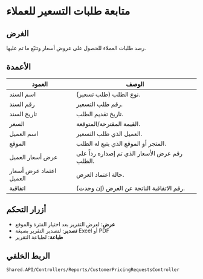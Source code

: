 # متابعة طلبات التسعير للعملاء

## الغرض
رصد طلبات العملاء للحصول على عروض أسعار وتتبّع ما تم عليها.

## الأعمدة

| العمود | الوصف |
|--------|-------|
| اسم السند | نوع الطلب (طلب تسعير). |
| رقم السند | رقم طلب التسعير. |
| تاريخ السند | تاريخ تقديم الطلب. |
| السعر | القيمة المقترحة/المتوقعة. |
| اسم العميل | العميل الذي طلب التسعير. |
| الموقع | المتجر أو الموقع الذي يتبع له الطلب. |
| عرض أسعار العميل | رقم عرض الأسعار الذي تم إصداره رداً على الطلب. |
| اعتماد عرض أسعار العميل | حالة اعتماد العرض. |
| اتفاقية | رقم الاتفاقية الناتجة عن العرض (إن وجدت). |

## أزرار التحكم
- **عرض**: لعرض التقرير بعد اختيار الفترة والموقع
- **تصدير**: لتصدير التقرير بصيغة Excel أو PDF
- **طباعة**: لطباعة التقرير

## الربط الخلفي
`Shared.API/Controllers/Reports/CustomerPricingRequestsController`
